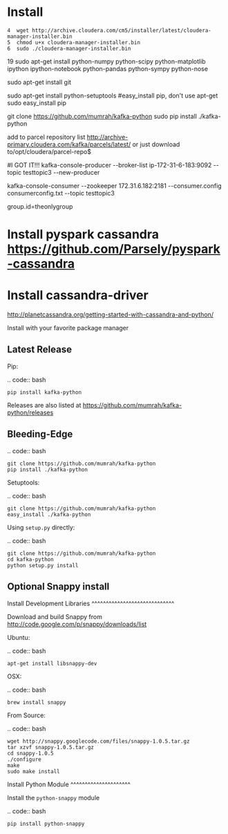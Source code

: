 Install
=======




    4  wget http://archive.cloudera.com/cm5/installer/latest/cloudera-manager-installer.bin
    5  chmod u+x cloudera-manager-installer.bin
    6  sudo ./cloudera-manager-installer.bin


   19  sudo apt-get install python-numpy python-scipy python-matplotlib ipython ipython-notebook python-pandas python-sympy python-nose


sudo apt-get install git


sudo apt-get install python-setuptools
#easy_install pip, don't use apt-get
sudo easy_install pip


git clone https://github.com/mumrah/kafka-python
sudo pip install ./kafka-python




add to parcel repository list
http://archive-primary.cloudera.com/kafka/parcels/latest/
or just download to/opt/cloudera/parcel-repo$


#I GOT IT!!!
kafka-console-producer --broker-list ip-172-31-6-183:9092 --topic testtopic3 --new-producer

kafka-console-consumer --zookeeper 172.31.6.182:2181 --consumer.config consumerconfig.txt --topic testtopic3


group.id=theonlygroup




# Install pyspark cassandra https://github.com/Parsely/pyspark-cassandra
# Install cassandra-driver

http://planetcassandra.org/getting-started-with-cassandra-and-python/










Install with your favorite package manager

Latest Release
--------------
Pip:

.. code:: bash

    pip install kafka-python

Releases are also listed at https://github.com/mumrah/kafka-python/releases


Bleeding-Edge
-------------

.. code:: bash

    git clone https://github.com/mumrah/kafka-python
    pip install ./kafka-python

Setuptools:

.. code:: bash

    git clone https://github.com/mumrah/kafka-python
    easy_install ./kafka-python

Using `setup.py` directly:

.. code:: bash

    git clone https://github.com/mumrah/kafka-python
    cd kafka-python
    python setup.py install


Optional Snappy install
-----------------------

Install Development Libraries
^^^^^^^^^^^^^^^^^^^^^^^^^^^^^

Download and build Snappy from http://code.google.com/p/snappy/downloads/list

Ubuntu:

.. code:: bash

    apt-get install libsnappy-dev

OSX:

.. code:: bash

    brew install snappy

From Source:

.. code:: bash

    wget http://snappy.googlecode.com/files/snappy-1.0.5.tar.gz
    tar xzvf snappy-1.0.5.tar.gz
    cd snappy-1.0.5
    ./configure
    make
    sudo make install

Install Python Module
^^^^^^^^^^^^^^^^^^^^^

Install the `python-snappy` module

.. code:: bash

    pip install python-snappy
